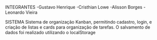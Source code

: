 INTEGRANTES
-Gustavo Henrique
-Cristhian Lowe
-Alisson Borges
-Leonardo Vieira

SISTEMA
Sistema de organização Kanban, permitindo cadastro, login, e criação de listas e cards para organização de tarefas. O salvamento de dados foi realizado utilizando o localStorage
